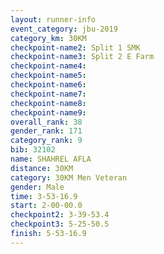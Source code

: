 ```yaml
---
layout: runner-info 
event_category: jbu-2019 
category_km: 30KM 
checkpoint-name2: Split 1 SMK 
checkpoint-name3: Split 2 E Farm 
checkpoint-name4: 
checkpoint-name5: 
checkpoint-name6: 
checkpoint-name7: 
checkpoint-name8: 
checkpoint-name9: 
overall_rank: 38
gender_rank: 171
category_rank: 9
bib: 32102
name: SHAHREL AFLA
distance: 30KM
category: 30KM Men Veteran
gender: Male
time: 3-53-16.9
start: 2-00-00.0
checkpoint2: 3-39-53.4
checkpoint3: 5-25-50.5
finish: 5-53-16.9
---
```

